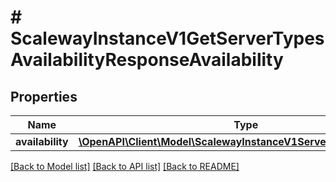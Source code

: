 # # ScalewayInstanceV1GetServerTypesAvailabilityResponseAvailability

## Properties

Name | Type | Description | Notes
------------ | ------------- | ------------- | -------------
**availability** | [**\OpenAPI\Client\Model\ScalewayInstanceV1ServerTypesAvailability**](ScalewayInstanceV1ServerTypesAvailability.md) |  | [optional]

[[Back to Model list]](../../README.md#models) [[Back to API list]](../../README.md#endpoints) [[Back to README]](../../README.md)
